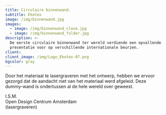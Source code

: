```yaml
---
title: Circulaire binnenwand.
subtitle: Ekotex
image: /img/binnenwand.jpg
images:
  - image: /img/binnenwand_close.jpg
  - image: /img/binnenwand_folder.jpg
description: >-
  De eerste circulaire binnenwand ter wereld verdiende een opvallende
  presentatie voor op verschillende internationale beurzen.
client:
client_image: /img/Logo_Ekotex-07.png
bgcolor: gray
---
```


Door het materiaal te lasergraveren met het ontwerp, hebben we ervoor gezorgd dat de aandacht niet van het materiaal werd afgeleid. Deze dummy-wand is ondertussen al de hele wereld over geweest. &nbsp;

I.S.M.<br>Open Design Centrum Amsterdam<br>(lasergraveren)